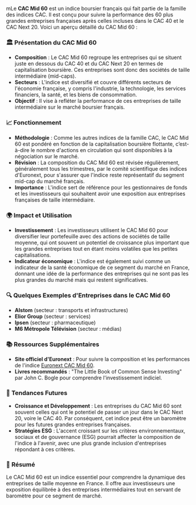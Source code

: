 mLe **CAC Mid 60** est un indice boursier français qui fait partie de la famille des indices CAC. Il est conçu pour suivre la performance des 60 plus grandes entreprises françaises après celles incluses dans le CAC 40 et le CAC Next 20. Voici un aperçu détaillé du CAC Mid 60 :

### 🏛️ **Présentation du CAC Mid 60**
- **Composition** : Le CAC Mid 60 regroupe les entreprises qui se situent juste en dessous du CAC 40 et du CAC Next 20 en termes de capitalisation boursière. Ces entreprises sont donc des sociétés de taille intermédiaire (mid-caps).
- **Secteurs** : L'indice est diversifié et couvre différents secteurs de l'économie française, y compris l'industrie, la technologie, les services financiers, la santé, et les biens de consommation.
- **Objectif** : Il vise à refléter la performance de ces entreprises de taille intermédiaire sur le marché boursier français.

### 📈 **Fonctionnement**
- **Méthodologie** : Comme les autres indices de la famille CAC, le CAC Mid 60 est pondéré en fonction de la capitalisation boursière flottante, c’est-à-dire le nombre d'actions en circulation qui sont disponibles à la négociation sur le marché.
- **Révision** : La composition du CAC Mid 60 est révisée régulièrement, généralement tous les trimestres, par le comité scientifique des indices d'Euronext, pour s'assurer que l'indice reste représentatif du segment mid-cap du marché français.
- **Importance** : L'indice sert de référence pour les gestionnaires de fonds et les investisseurs qui souhaitent avoir une exposition aux entreprises françaises de taille intermédiaire.

### 🌍 **Impact et Utilisation**
- **Investissement** : Les investisseurs utilisent le CAC Mid 60 pour diversifier leur portefeuille avec des actions de sociétés de taille moyenne, qui ont souvent un potentiel de croissance plus important que les grandes entreprises tout en étant moins volatiles que les petites capitalisations.
- **Indicateur économique** : L'indice est également suivi comme un indicateur de la santé économique de ce segment du marché en France, donnant une idée de la performance des entreprises qui ne sont pas les plus grandes du marché mais qui restent significatives.

### 🔍 **Quelques Exemples d'Entreprises dans le CAC Mid 60**
- **Alstom** (secteur : transports et infrastructures)
- **Elior Group** (secteur : services)
- **Ipsen** (secteur : pharmaceutique)
- **M6 Métropole Télévision** (secteur : médias)

### 📚 **Ressources Supplémentaires**
- **Site officiel d'Euronext** : Pour suivre la composition et les performances de l'indice [Euronext CAC Mid 60](https://www.euronext.com/en/products/indices/QS0010989102-XPAR).
- **Livres recommandés** : "The Little Book of Common Sense Investing" par John C. Bogle pour comprendre l'investissement indiciel.

### 🔮 **Tendances Futures**
- **Croissance et Développement** : Les entreprises du CAC Mid 60 sont souvent celles qui ont le potentiel de passer un jour dans le CAC Next 20, voire le CAC 40. Par conséquent, cet indice peut être un baromètre pour les futures grandes entreprises françaises.
- **Stratégies ESG** : L'accent croissant sur les critères environnementaux, sociaux et de gouvernance (ESG) pourrait affecter la composition de l'indice à l'avenir, avec une plus grande inclusion d'entreprises répondant à ces critères.

### 📝 **Résumé**
Le CAC Mid 60 est un indice essentiel pour comprendre la dynamique des entreprises de taille moyenne en France. Il offre aux investisseurs une exposition équilibrée à des entreprises intermédiaires tout en servant de baromètre pour ce segment de marché.